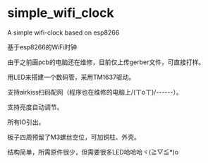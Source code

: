# simple_wifi_clock
A simple wifi-clock based on esp8266

基于esp8266的WiFi时钟

由于之前画pcb的电脑还在维修，目前仅上传gerber文件，可直接打样。

用LED来搭建一个数码管，采用TM1637驱动。

支持airkiss扫码配网（程序也在维修的电脑上/(ㄒoㄒ)/------）。

支持亮度自动调节。

所有IO引出。

板子四周预留了M3螺丝空位，可加铜柱、外壳。

结构简单，所需原件很少，但需要很多LED哈哈哈ヾ(≧▽≦*)o
